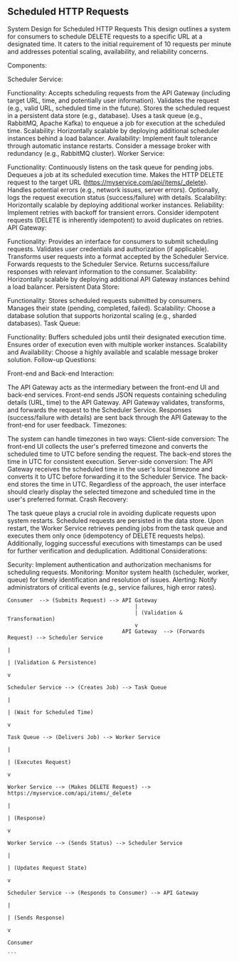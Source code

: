 ## Scheduled HTTP Requests

System Design for Scheduled HTTP Requests
This design outlines a system for consumers to schedule DELETE requests to a specific URL at a designated time. It caters to the initial requirement of 10 requests per minute and addresses potential scaling, availability, and reliability concerns.

Components:

Scheduler Service:

Functionality:
Accepts scheduling requests from the API Gateway (including target URL, time, and potentially user information).
Validates the request (e.g., valid URL, scheduled time in the future).
Stores the scheduled request in a persistent data store (e.g., database).
Uses a task queue (e.g., RabbitMQ, Apache Kafka) to enqueue a job for execution at the scheduled time.
Scalability:
Horizontally scalable by deploying additional scheduler instances behind a load balancer.
Availability:
Implement fault tolerance through automatic instance restarts.
Consider a message broker with redundancy (e.g., RabbitMQ cluster).
Worker Service:

Functionality:
Continuously listens on the task queue for pending jobs.
Dequeues a job at its scheduled execution time.
Makes the HTTP DELETE request to the target URL (https://myservice.com/api/items/_delete).
Handles potential errors (e.g., network issues, server errors).
Optionally, logs the request execution status (success/failure) with details.
Scalability:
Horizontally scalable by deploying additional worker instances.
Reliability:
Implement retries with backoff for transient errors.
Consider idempotent requests (DELETE is inherently idempotent) to avoid duplicates on retries.
API Gateway:

Functionality:
Provides an interface for consumers to submit scheduling requests.
Validates user credentials and authorization (if applicable).
Transforms user requests into a format accepted by the Scheduler Service.
Forwards requests to the Scheduler Service.
Returns success/failure responses with relevant information to the consumer.
Scalability:
Horizontally scalable by deploying additional API Gateway instances behind a load balancer.
Persistent Data Store:

Functionality:
Stores scheduled requests submitted by consumers.
Manages their state (pending, completed, failed).
Scalability:
Choose a database solution that supports horizontal scaling (e.g., sharded databases).
Task Queue:

Functionality:
Buffers scheduled jobs until their designated execution time.
Ensures order of execution even with multiple worker instances.
Scalability and Availability:
Choose a highly available and scalable message broker solution.
Follow-up Questions:

Front-end and Back-end Interaction:

The API Gateway acts as the intermediary between the front-end UI and back-end services.
Front-end sends JSON requests containing scheduling details (URL, time) to the API Gateway.
API Gateway validates, transforms, and forwards the request to the Scheduler Service.
Responses (success/failure with details) are sent back through the API Gateway to the front-end for user feedback.
Timezones:

The system can handle timezones in two ways:
Client-side conversion: The front-end UI collects the user's preferred timezone and converts the scheduled time to UTC before sending the request. The back-end stores the time in UTC for consistent execution.
Server-side conversion: The API Gateway receives the scheduled time in the user's local timezone and converts it to UTC before forwarding it to the Scheduler Service. The back-end stores the time in UTC.
Regardless of the approach, the user interface should clearly display the selected timezone and scheduled time in the user's preferred format.
Crash Recovery:

The task queue plays a crucial role in avoiding duplicate requests upon system restarts.
Scheduled requests are persisted in the data store.
Upon restart, the Worker Service retrieves pending jobs from the task queue and executes them only once (idempotency of DELETE requests helps).
Additionally, logging successful executions with timestamps can be used for further verification and deduplication.
Additional Considerations:

Security: Implement authentication and authorization mechanisms for scheduling requests.
Monitoring: Monitor system health (scheduler, worker, queue) for timely identification and resolution of issues.
Alerting: Notify administrators of critical events (e.g., service failures, high error rates).



```
Consumer  --> (Submits Request) --> API Gateway
                                        |
                                        | (Validation & Transformation)
                                        v
                                    API Gateway  --> (Forwards Request) --> Scheduler Service
                                                                            |
                                                                            | (Validation & Persistence)
                                                                            v
                                                                        Scheduler Service --> (Creates Job) --> Task Queue
                                                                                                       |
                                                                                                       | (Wait for Scheduled Time)
                                                                                                       v
                                                                                                   Task Queue --> (Delivers Job) --> Worker Service
                                                                                                                                       |
                                                                                                                                       | (Executes Request)
                                                                                                                                       v
                                                                                                                                   Worker Service --> (Makes DELETE Request) --> https://myservice.com/api/items/_delete
                                                                                                                                                                                                |
                                                                                                                                                                                                | (Response)
                                                                                                                                                                                                v
                                                                                                                                                                                            Worker Service --> (Sends Status) --> Scheduler Service
                                                                                                                                                                                                                              |
                                                                                                                                                                                                                              | (Updates Request State)
                                                                                                                                                                                                                              v
                                                                                                                                                                                                                          Scheduler Service --> (Responds to Consumer) --> API Gateway
                                                                                                                                                                                                                                                                   |
                                                                                                                                                                                                                                                                   | (Sends Response)
                                                                                                                                                                                                                                                                   v
                                                                                                                                                                                                                                                               Consumer
                                                                                                                                                    ```                                                                                                           
